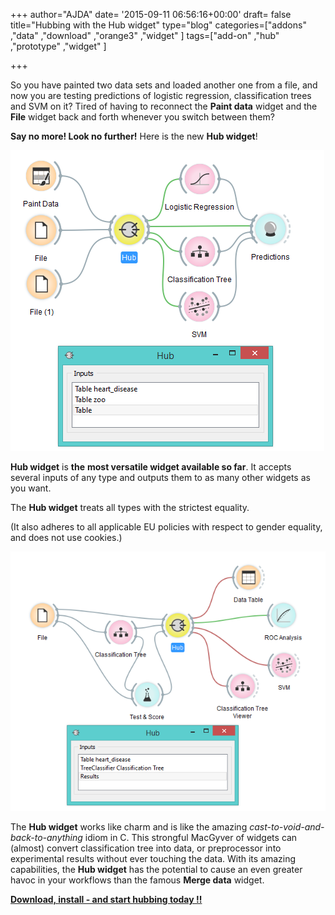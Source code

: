 +++
author="AJDA"
date= '2015-09-11 06:56:16+00:00'
draft= false
title="Hubbing with the Hub widget"
type="blog"
categories=["addons" ,"data" ,"download" ,"orange3" ,"widget" ]
tags=["add-on" ,"hub" ,"prototype" ,"widget" ]

+++

So you have painted two data sets and loaded another one from a file, and now you are testing predictions of logistic regression, classification trees and SVM on it? Tired of having to reconnect the **Paint data** widget and the **File** widget back and forth whenever you switch between them?

**Say no more! Look no further!** Here is the new **Hub widget**!

[![](/images/2015/09/blog21.png)
](http://blog.biolab.si/wp-content/uploads/2015/09/blog21.png)



**Hub widget** is **the** **most versatile widget available so far**. It accepts several inputs of any type and outputs them to as many other widgets as you want.

The **Hub widget** treats all types with the strictest equality.

(It also adheres to all applicable EU policies with respect to gender equality, and does not use cookies.)

[![](/images/2015/09/blog11.png)
](http://blog.biolab.si/wp-content/uploads/2015/09/blog11.png)

The **Hub widget** works like charm and is like the amazing _cast-to-void-and-back-to-anything_ idiom in C. This strongful MacGyver of widgets can (almost) convert classification tree into data, or preprocessor into experimental results without ever touching the data. With its amazing capabilities, the **Hub widget** has the potential to cause an even greater havoc in your workflows than the famous **Merge data** widget.

**[Download, install - and start hubbing today !!](https://github.com/biolab/orange3-prototypes)**


